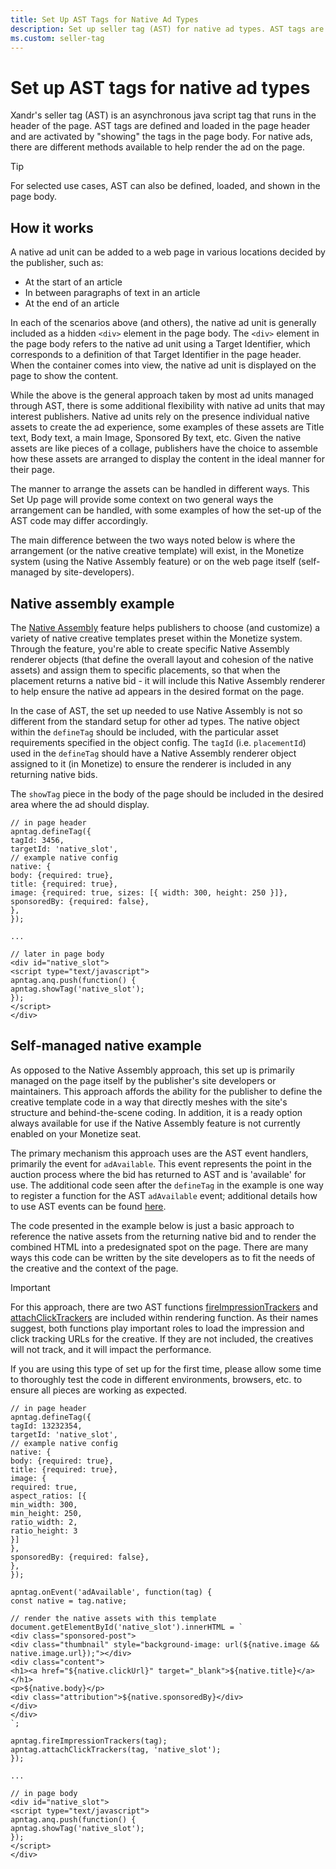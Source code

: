```yaml
---
title: Set Up AST Tags for Native Ad Types
description: Set up seller tag (AST) for native ad types. AST tags are defined and loaded in the page header and are activated by showing the tags in the page body.
ms.custom: seller-tag
---
```


# Set up AST tags for native ad types

Xandr's seller tag (AST) is an asynchronous java script tag that runs in the header of the page. AST tags are defined and loaded in the page header and are activated by "showing" the tags in the page body. For native ads, there are different methods available to help render the ad on the page.

> [!TIP]
> For selected use cases, AST can also be defined, loaded, and shown in the page body.

## How it works

A native ad unit can be added to a web page in various locations decided by the publisher, such as:

- At the start of an article
- In between paragraphs of text in an article
- At the end of an article

In each of the scenarios above (and others), the native ad unit is generally included as a hidden `<div>` element in the page body. The `<div>` element in the page body refers to the native ad unit using a Target Identifier, which corresponds to a definition of that Target Identifier in the page header. When the container comes into view, the native ad unit is displayed on the page to show the content.

While the above is the general approach taken by most ad units managed through AST, there is some additional flexibility with native ad units that may interest publishers. Native ad units rely on the presence individual native assets to create the ad experience, some examples of these assets are Title text, Body text, a main Image, Sponsored By text, etc. Given the native assets are like pieces of a collage, publishers have the choice to assemble how these assets are arranged to display the content in the ideal manner for their page.

The manner to arrange the assets can be handled in different ways. This Set Up page will provide some context on two general ways the arrangement can be handled, with some examples of how the set-up of the AST code may differ accordingly.

The main difference between the two ways noted below is where the arrangement (or the native creative template) will exist, in the Monetize system (using the Native Assembly feature) or on the web page itself (self-managed by site-developers).

## Native assembly example

The [Native Assembly](../monetize/native-assembly.md) feature helps publishers to choose (and customize) a variety of native creative templates preset within the Monetize system. Through the feature, you're able to create specific Native Assembly renderer objects (that define the overall layout and cohesion of the native assets) and assign them to specific placements, so that when the placement returns a native bid - it will include this Native Assembly renderer to help ensure the native ad appears in the desired format on the page.

In the case of AST, the set up needed to use Native Assembly is not so different from the standard setup for other ad types. The native object within the `defineTag` should be included, with the particular asset requirements specified in the object config. The `tagId` (i.e. `placementId`) used in the `defineTag` should have a Native Assembly renderer object assigned to it (in Monetize) to ensure the renderer is included in any returning native bids.

The `showTag` piece in the body of the page should be included in the desired area where the ad should display.

```pre
// in page header
apntag.defineTag({
tagId: 3456,
targetId: 'native_slot',
// example native config
native: {
body: {required: true},
title: {required: true},
image: {required: true, sizes: [{ width: 300, height: 250 }]},
sponsoredBy: {required: false},
},
});

...

// later in page body
<div id="native_slot">
<script type="text/javascript">
apntag.anq.push(function() {
apntag.showTag('native_slot');
});
</script>
</div>
```

## Self-managed native example

As opposed to the Native Assembly approach, this set up is primarily managed on the page itself by the publisher's site developers or maintainers. This approach affords the ability for the publisher to define the creative template code in a way that directly meshes with the site's structure and behind-the-scene coding. In addition, it is a ready option always available for use if the Native Assembly feature is not currently enabled on your Monetize seat.

The primary mechanism this approach uses are the AST event handlers, primarily the event for `adAvailable`. This event represents the point in the auction process where the bid has returned to AST and is 'available' for use. The additional code seen after the `defineTag` in the example is one way to register a function for the AST `adAvailable` event; additional details how to use AST events can be found [here](./on-event.md).

The code presented in the example below is just a basic approach to reference the native assets from the returning native bid and to render the combined HTML into a predesignated spot on the page. There are many ways this code can be written by the site developers as to fit the needs of the creative and the context of the page.

> [!IMPORTANT]
> For this approach, there are two AST functions [fireImpressionTrackers](./fire-impression-trackers.md) and [attachClickTrackers](./attach-click-trackers.md) are included within rendering function. As their names suggest, both functions play important roles to load the impression and click tracking URLs for the creative. If they are not included, the creatives will not track, and it will impact the performance.

If you are using this type of set up for the first time, please allow some time to thoroughly test the code in different environments, browsers, etc. to ensure all pieces are working as expected.

```pre
// in page header
apntag.defineTag({
tagId: 13232354,
targetId: 'native_slot',
// example native config
native: {
body: {required: true},
title: {required: true},
image: {
required: true,
aspect_ratios: [{
min_width: 300,
min_height: 250,
ratio_width: 2,
ratio_height: 3
}]
},
sponsoredBy: {required: false},
},
});

apntag.onEvent('adAvailable', function(tag) {
const native = tag.native;

// render the native assets with this template
document.getElementById('native_slot').innerHTML = `
<div class="sponsored-post">
<div class="thumbnail" style="background-image: url(${native.image && native.image.url});"></div>
<div class="content">
<h1><a href="${native.clickUrl}" target="_blank">${native.title}</a></h1>
<p>${native.body}</p>
<div class="attribution">${native.sponsoredBy}</div>
</div>
</div>
`;

apntag.fireImpressionTrackers(tag);
apntag.attachClickTrackers(tag, 'native_slot');
});

...

// in page body
<div id="native_slot">
<script type="text/javascript">
apntag.anq.push(function() {
apntag.showTag('native_slot');
});
</script>
</div>
```
